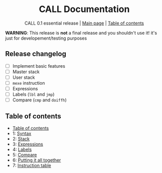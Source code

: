 <div align="center">

# CALL Documentation
CALL 0.1 essential release
| [Main page](../README.md) | [Table of contents](./README.md)

</div>

**WARNING**: This release is **not** a final release and you shouldn't use it!
it's just for developement/testing purposes

## Release changelog
 - [ ] Implement basic features
 - [ ] Master stack
 - [ ] User stack
 - [ ] `mexe` instruction
 - [ ] Expressions
 - [ ] Labels (`lbl` and `jmp`)
 - [ ] Compare (`cmp` and `doiffh`)

## Table of contents
 - [Table of contents](./README.md)
 - 1: [Syntax](./1.md)
 - 2: [Stack](./2.md)
 - 3: [Expressions](./3.md)
 - 4: [Labels](./4.md)
 - 5: [Compare](./5.md)
 - 6: [Putting it all together](./6.md)
 - 7: [Instruction table](./7.md)
